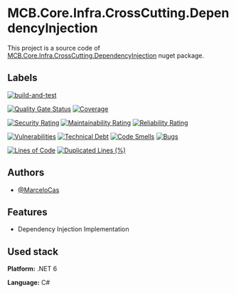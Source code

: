 
# MCB.Core.Infra.CrossCutting.DependencyInjection

This project is a source code of [MCB.Core.Infra.CrossCutting.DependencyInjection](https://www.nuget.org/packages/MCB.Core.Infra.CrossCutting.DependencyInjection/) nuget package.


## Labels

[![build-and-test](https://github.com/MarceloCas/MCB.Core.Infra.CrossCutting.DependencyInjection/actions/workflows/build-and-test.yml/badge.svg?branch=main)](https://github.com/MarceloCas/MCB.Core.Infra.CrossCutting.DependencyInjection/actions/workflows/build-and-test.yml)


[![Quality Gate Status](https://sonarcloud.io/api/project_badges/measure?project=MarceloCas_MCB.Core.Infra.CrossCutting.DependencyInjection&metric=alert_status)](https://sonarcloud.io/summary/new_code?id=MarceloCas_MCB.Core.Infra.CrossCutting.DependencyInjection)
[![Coverage](https://sonarcloud.io/api/project_badges/measure?project=MarceloCas_MCB.Core.Infra.CrossCutting.DependencyInjection&metric=coverage)](https://sonarcloud.io/summary/new_code?id=MarceloCas_MCB.Core.Infra.CrossCutting.DependencyInjection)


[![Security Rating](https://sonarcloud.io/api/project_badges/measure?project=MarceloCas_MCB.Core.Infra.CrossCutting.DependencyInjection&metric=security_rating)](https://sonarcloud.io/summary/new_code?id=MarceloCas_MCB.Core.Infra.CrossCutting.DependencyInjection)
[![Maintainability Rating](https://sonarcloud.io/api/project_badges/measure?project=MarceloCas_MCB.Core.Infra.CrossCutting.DependencyInjection&metric=sqale_rating)](https://sonarcloud.io/summary/new_code?id=MarceloCas_MCB.Core.Infra.CrossCutting.DependencyInjection)
[![Reliability Rating](https://sonarcloud.io/api/project_badges/measure?project=MarceloCas_MCB.Core.Infra.CrossCutting.DependencyInjection&metric=reliability_rating)](https://sonarcloud.io/summary/new_code?id=MarceloCas_MCB.Core.Infra.CrossCutting.DependencyInjection)


[![Vulnerabilities](https://sonarcloud.io/api/project_badges/measure?project=MarceloCas_MCB.Core.Infra.CrossCutting.DependencyInjection&metric=vulnerabilities)](https://sonarcloud.io/summary/new_code?id=MarceloCas_MCB.Core.Infra.CrossCutting.DependencyInjection)
[![Technical Debt](https://sonarcloud.io/api/project_badges/measure?project=MarceloCas_MCB.Core.Infra.CrossCutting.DependencyInjection&metric=sqale_index)](https://sonarcloud.io/summary/new_code?id=MarceloCas_MCB.Core.Infra.CrossCutting.DependencyInjection)
[![Code Smells](https://sonarcloud.io/api/project_badges/measure?project=MarceloCas_MCB.Core.Infra.CrossCutting.DependencyInjection&metric=code_smells)](https://sonarcloud.io/summary/new_code?id=MarceloCas_MCB.Core.Infra.CrossCutting.DependencyInjection)
[![Bugs](https://sonarcloud.io/api/project_badges/measure?project=MarceloCas_MCB.Core.Infra.CrossCutting.DependencyInjection&metric=bugs)](https://sonarcloud.io/summary/new_code?id=MarceloCas_MCB.Core.Infra.CrossCutting.DependencyInjection)


[![Lines of Code](https://sonarcloud.io/api/project_badges/measure?project=MarceloCas_MCB.Core.Infra.CrossCutting.DependencyInjection&metric=ncloc)](https://sonarcloud.io/summary/new_code?id=MarceloCas_MCB.Core.Infra.CrossCutting.DependencyInjection)
[![Duplicated Lines (%)](https://sonarcloud.io/api/project_badges/measure?project=MarceloCas_MCB.Core.Infra.CrossCutting.DependencyInjection&metric=duplicated_lines_density)](https://sonarcloud.io/summary/new_code?id=MarceloCas_MCB.Core.Infra.CrossCutting.DependencyInjection)



## Authors

- [@MarceloCas](https://www.linkedin.com/in/marcelocastelobranco/)


## Features

- Dependency Injection Implementation


## Used stack

**Platform:** .NET 6

**Language:** C#

